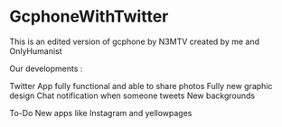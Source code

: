 # GcphoneWithTwitter
This is an edited version of gcphone by N3MTV created by me and OnlyHumanist 

Our developments :

Twitter App fully functional and able to share photos
Fully new graphic design 
Chat notification when someone tweets
New backgrounds


To-Do 
New apps like Instagram and yellowpages
